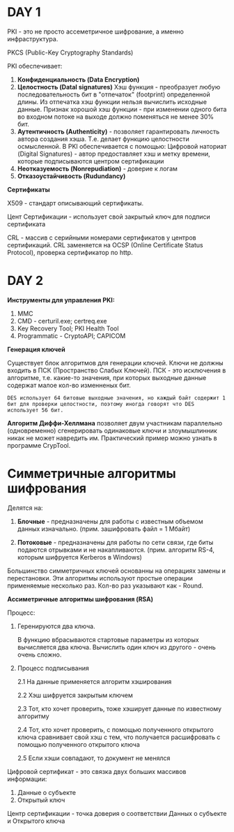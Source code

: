 # DAY 1

PKI - это не просто ассеметричное шифрование, а именно инфраструктура.

PKCS (Public-Key Cryptography Standards)

PKI обеспечивает:

1. **Конфиденциальность (Data Encryption)**
2. **Целостность (Datal signatures)**
	Хэш функция - преобразует любую последовательность бит в "отпечаток" (footprint) определенной длины. Из отпечатка хэш функции нельзя вычислить исходные данные. Признак хорошой хэш функции - при изменении одного бита во входном потоке на выходе должно поменяться не менее 30% бит.
3. **Аутентичность (Authenticity)** - позволяет гарантировать личность автора создания хэша. Т.е. делает функцию целостности осмысленной. В PKI обеспечивается с помощью:
	Цифровой наториат (Digital Signatures) - автор предоставляет хэш и метку времени, которые подписываются центром сертификации
4. **Неотказуемость (Nonrepudiation)** - доверие к логам 
5. **Отказоустайчивость (Rudundancy)**

**Сертификаты**

X509 - стандарт описывающий сертификаты. 

Цент Сертификации - использует свой закрытый ключ для подписи сертификата

CRL - массив с серийными номерами сертификатов у центров сертификаций. CRL заменяется на OCSP (Online Certificate Status Protocol), проверка сертификатор по http.

# DAY 2

**Инструменты для управления PKI:**

1. MMC
2. CMD - certuril.exe; certreq.exe
3. Key Recovery Tool; PKI Health Tool
4. Programmatic - CryptoAPI; CAPICOM

**Генерация ключей**

Существует блок алгоритмов для генерации ключей. Ключи не должны входить в ПСК (Пространство Слабых Ключей). ПСК - это исключения в алгоритме, т.е. какие-то значения, при которых выходные данные содержат малое кол-во изменненых бит.

```
DES использует 64 битовые выходные значения, но каждый байт содержит 1 бит для проверки целостности, поэтому иногда говорят что DES использует 56 бит.
```

**Алгоритм Диффи-Хеллмана** позволяет двум участникам параллельно (одновременно) сгенерировать одинаковые ключи и злоумышлинник никак не может навредить им. Практический пример можно узнать в программе CrypTool.

# Симметричные алгоритмы шифрования

Делятся на:

1. **Блочные** - предназначены для работы с известным объемом данных изначально. (прим. зашифровать файл = 1 Мбайт)

2. **Потоковые** - предназначены для работы по сети связи, где биты подаются отрывками и не накапливаются. (прим. алгоритм RS-4, которым шифруется Kerberos в Windows)

Большинство симметричных ключей основанны на операциях замены и перестановки. Эти алгоритмы используют простые операции применяемые несколько раз. Кол-во раз указывают как - Round.

**Ассиметричные алгоритмы шифрования (RSA)**

Процесс:
1. Геренируются два ключа.

	В функцию вбрасываются стартовые параметры из которых вычисляется два ключа. Вычислить один ключ из другого - очень очень сложно.

2. Процесс подписывания

	2.1 На данные применяется алгоритм хэширования

	2.2 Хэш шифруется закрытым ключем

	2.3 Тот, кто хочет проверить, тоже хэширует данные по известному алгоритму

	2.4 Тот, кто хочет проверить, с помощью полученного открытого ключа сравнивает свой хэш с тем, что получается расшифровать с помощью полученного открытого ключа

	2.5 Если хэши совпадают, то документ не менялся

Цифровой сертификат - это связка двух больших массивов информации:

1. Данные о субъекте
2. Открытый ключ

Центр сертификации - точка доверия о соответствии Данных о субъекте и Открытого ключа